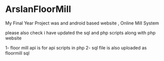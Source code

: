 # ArslanFloorMill
My Final Year Project was and android based website , Online Mill System

please also check i have updated the sql and php scripts along with php website

1- floor mill api is for api scripts in php
2- sql file is also uploaded as floormill sql
